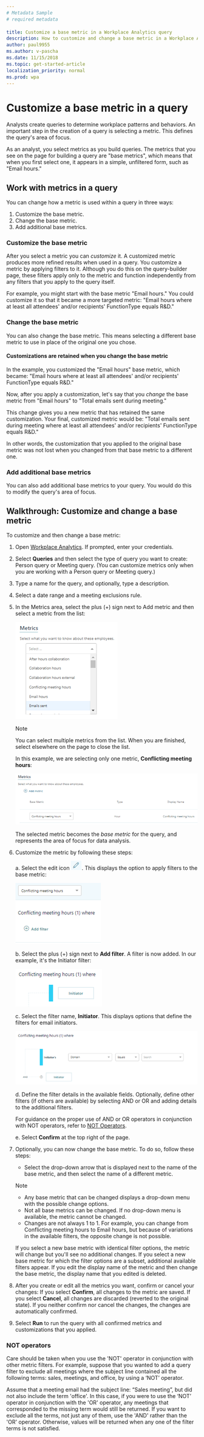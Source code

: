 ```yaml
---
# Metadata Sample
# required metadata

title: Customize a base metric in a Workplace Analytics query
description: How to customize and change a base metric in a Workplace Analytics query. 
author: paul9955
ms.author: v-pascha
ms.date: 11/15/2018
ms.topic: get-started-article
localization_priority: normal 
ms.prod: wpa
---
```


# Customize a base metric in a query

Analysts create queries to determine workplace patterns and behaviors. An important step in the creation of a query is selecting a metric. This defines the query's area of focus.

As an analyst, you select metrics as you build queries. The metrics that you see on the page for building a query are "base metrics", which means that when you first select one, it appears in a simple, unfiltered form, such as "Email hours." 

## Work with metrics in a query

You can change how a metric is used within a query in three ways:
1. Customize the base metric.
2. Change the base metric.
3. Add additional base metrics. 

### Customize the base metric 

After you select a metric you can _customize_ it. A customized metric produces more refined results when used in a query. You customize a metric by applying filters to it. Although you do this on the query-builder page, these filters apply only to the metric and function independently from any filters that you apply to the query itself. 

For example, you might start with the base metric "Email hours." You could customize it so that it became a more targeted metric: "Email hours where at least all attendees' and/or recipients' FunctionType equals R&D."  

### Change the base metric

You can also change the base metric. This means selecting a different base metric to use in place of the original one you chose.

#### Customizations are retained when you change the base metric

In the example, you customized the "Email hours" base metric, which became: "Email hours where at least all attendees' and/or recipients' FunctionType equals R&D." 

Now, after you apply a customization, let's say that you _change_ the base metric from "Email hours" to "Total emails sent during meeting." 

This change gives you a new metric that has retained the same customization. Your final, customized metric would be: "Total emails sent during meeting where at least all attendees' and/or recipients' FunctionType equals R&D."

In other words, the customization that you applied to the original base metric was not lost when you changed from that base metric to a different one. 

### Add additional base metrics

You can also add additional base metrics to your query. You would do this to modify the query's area of focus.

## Walkthrough: Customize and change a base metric

To customize and then change a base metric: 

1. Open [Workplace Analytics](https://workplaceanalytics.office.com). If prompted, enter your credentials.

2. Select **Queries** and then select the type of query you want to create: Person query or Meeting query. (You can customize metrics only when you are working with a Person query or Meeting query.)

3. Type a name for the query, and optionally, type a description.

4. Select a date range and a meeting exclusions rule. 

5. In the Metrics area, select the plus (+) sign next to Add metric and then select a metric from the list:
 
   ![select a metric](../Images/WpA/Tutorials/custom-metric-01.png)

   > [!Note] 
   > You can select multiple metrics from the list. When you are finished, select elsewhere on the page to close the list. 

   In this example, we are selecting only one metric, **Conflicting meeting hours**:

   ![selected metric](../Images/WpA/Tutorials/custom-metric-02.png)

   The selected metric becomes the _base metric_ for the query, and represents the area of focus for data analysis. 

6. Customize the metric by following these steps:

   a. Select the edit icon ![edit icon](../Images/WpA/Tutorials/edit-icon.png). This displays the option to apply filters to the base metric: 

   ![selected metric](../Images/WpA/Tutorials/custom-metric-03.png)

   b. Select the plus (+) sign next to **Add filter**. A filter is now added. In our example, it's the Initiator filter:
   
   ![selected metric](../Images/WpA/Tutorials/custom-metric-04.png)

   c. Select the filter name, **Initiator**. This displays options that define the filters for email initiators.

   ![selected metric](../Images/WpA/Tutorials/custom-metric-05.png)

   d. Define the filter details in the available fields. Optionally, define other filters (if others are available) by selecting AND or OR and adding details to the additional filters. 
   
    For guidance on the proper use of AND or OR operators in conjunction with NOT operators, refer to [NOT Operators](#not-operators).

   e. Select **Confirm** at the top right of the page.

7. Optionally, you can now change the base metric.    To do so, follow these steps:

    * Select the drop-down arrow that is displayed next to the name of the base metric, and then select the name of a different metric.
   
   >[!Note] 
     * Any base metric that can be changed displays a drop-down menu with the possible change options.
     * Not all base metrics can be changed. If no drop-down menu is available, the metric cannot be changed. 
     * Changes are not always 1 to 1. For example, you can change from Conflicting meeting hours to Email hours, but because of variations in the available filters, the opposite change is not possible.

   If you select a new base metric with identical filter options, the metric will change but you'll see no additional changes. If you select a new base metric for which the filter options are a subset, additional available filters appear. If you edit the display name of the metric and then change the base metric, the display name that you edited is deleted.

8. After you create or edit all the metrics you want, confirm or cancel your changes: If you select **Confirm**, all changes to the metric are saved. If you select **Cancel**, all changes are discarded (reverted to the original state). If you neither confirm nor cancel the changes, the changes are automatically confirmed.
 
9. Select **Run** to run the query with all confirmed metrics and customizations that you applied.


### NOT operators

Care should be taken when you use the 'NOT' operator in conjunction with other metric filters. For example, suppose that you wanted to add a query filter to exclude all meetings where the subject line contained all the following terms: sales, meetings, and office, by using a ‘NOT’ operator.

Assume that a meeting email had the subject line: “Sales meeting”, but did not also include the term 'office'. In this case, if you were to use the ‘NOT’ operator in conjunction with the 'OR' operator, any meetings that corresponded to the missing term would still be returned. If you want to exclude all the terms, not just any of them, use the 'AND' rather than the 'OR' operator. Otherwise, values will be returned when any one of the filter terms is not satisfied.
